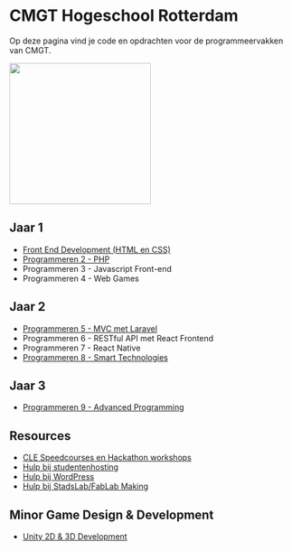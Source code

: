 # CMGT Hogeschool Rotterdam

Op deze pagina vind je code en opdrachten voor de programmeervakken van CMGT.

<img width="250" src="https://cmgt.hr.nl/images/cmgt_logo.webp" />

## Jaar 1

- [Front End Development (HTML en CSS)](https://github.com/HR-CMGT/frontend-2024-2025)
- [Programmeren 2 - PHP](https://github.com/HR-CMGT/PRG02-2024-2025/)
- Programmeren 3 - Javascript Front-end
- Programmeren 4 - Web Games

## Jaar 2

- [Programmeren 5 - MVC met Laravel](https://github.com/HR-CMGT/PRG05-2024-2025)
- Programmeren 6 - RESTful API met React Frontend
- Programmeren 7 - React Native
- [Programmeren 8 - Smart Technologies](https://github.com/HR-CMGT/PRG08-2024-2025)

## Jaar 3

- [Programmeren 9 - Advanced Programming](https://github.com/HR-CMGT/PRG09)

## Resources

- [CLE Speedcourses en Hackathon workshops](https://github.com/HR-CMGT/CLE-speedcourses)
- [Hulp bij studentenhosting](https://med.hosted.hr.nl/goelr/studhosting.php)
- [Hulp bij WordPress](https://med.hosted.hr.nl/goelr/wordpress.php)
- [Hulp bij StadsLab/FabLab Making](https://med.hosted.hr.nl/goelr/fablab.php)

## Minor Game Design & Development

- [Unity 2D & 3D Development](https://github.com/HR-CMGT/Minor-GDD-Unity)
